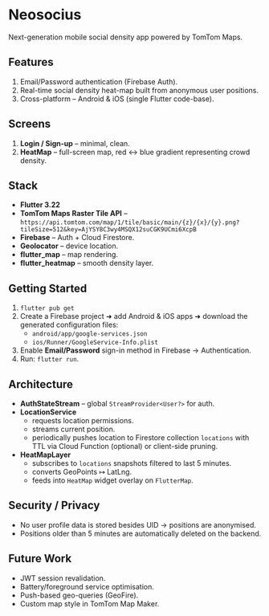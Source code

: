 Neosocius
==========

Next-generation mobile social density app powered by TomTom Maps.

Features
--------
1. Email/Password authentication (Firebase Auth).
2. Real-time social density heat-map built from anonymous user positions.
3. Cross-platform – Android & iOS (single Flutter code-base).

Screens
-------
1. **Login / Sign-up** – minimal, clean.
2. **HeatMap** – full-screen map, red ↔ blue gradient representing crowd density.

Stack
-----
* **Flutter 3.22**
* **TomTom Maps Raster Tile API** – `https://api.tomtom.com/map/1/tile/basic/main/{z}/{x}/{y}.png?tileSize=512&key=AjYSY8C3wy4MSQX12suCGK9UCmi6XcpB`
* **Firebase** – Auth + Cloud Firestore.
* **Geolocator** – device location.
* **flutter_map** – map rendering.
* **flutter_heatmap** – smooth density layer.

Getting Started
---------------
1. `flutter pub get`
2. Create a Firebase project ➜ add Android & iOS apps ➜ download the generated configuration files:  
   * `android/app/google-services.json`  
   * `ios/Runner/GoogleService-Info.plist`
3. Enable **Email/Password** sign-in method in Firebase → Authentication.
4. Run: `flutter run`.

Architecture
------------
* **AuthStateStream** – global `StreamProvider<User?>` for auth.
* **LocationService**
  * requests location permissions.
  * streams current position.
  * periodically pushes location to Firestore collection `locations` with TTL via Cloud Function (optional) or client-side pruning.
* **HeatMapLayer**
  * subscribes to `locations` snapshots filtered to last 5 minutes.
  * converts GeoPoints ↦ LatLng.
  * feeds into `HeatMap` widget overlay on `FlutterMap`.

Security / Privacy
------------------
* No user profile data is stored besides UID → positions are anonymised.
* Positions older than 5 minutes are automatically deleted on the backend.

Future Work
-----------
* JWT session revalidation.
* Battery/foreground service optimisation.
* Push-based geo-queries (GeoFire).
* Custom map style in TomTom Map Maker.